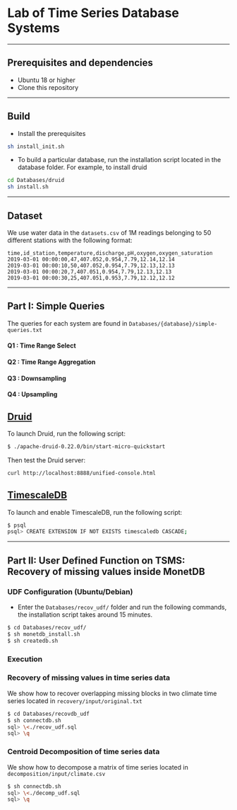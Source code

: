 # Lab of Time Series Database Systems

___
## Prerequisites and dependencies

- Ubuntu 18 or higher
- Clone this repository

___
## Build

- Install the prerequisites

```bash
sh install_init.sh
```

- To build a particular database, run the installation script located in the database folder. For example, to install druid

```bash
cd Databases/druid
sh install.sh
```
___
## Dataset

We use water data in the ```datasets.csv``` of 1M readings belonging to 50 different stations with the following format: 

```
time,id_station,temperature,discharge,pH,oxygen,oxygen_saturation
2019-03-01 00:00:00,47,407.052,0.954,7.79,12.14,12.14
2019-03-01 00:00:10,50,407.052,0.954,7.79,12.13,12.13
2019-03-01 00:00:20,7,407.051,0.954,7.79,12.13,12.13
2019-03-01 00:00:30,25,407.051,0.953,7.79,12.12,12.12
```

___
## Part I: Simple Queries

The queries for each system are found in ```Databases/{database}/simple-queries.txt```

#### Q1 : Time Range Select 
#### Q2 : Time Range Aggregation 
#### Q3 :  Downsampling
#### Q4 : Upsampling


## [Druid](https://druid.apache.org/docs/latest/design/index.html)

To launch Druid, run the following script: 

``` bash 
$ ./apache-druid-0.22.0/bin/start-micro-quickstart
```

Then test the Druid server: 

``` bash 
curl http://localhost:8888/unified-console.html
```  


## [TimescaleDB](https://docs.timescale.com/timescaledb/latest/getting-started/#let-x27-s-get-up-and-running)

To launch and enable TimescaleDB, run the following script:  
``` bash 
$ psql
psql> CREATE EXTENSION IF NOT EXISTS timescaledb CASCADE;

```



___
## Part II: User Defined Function on TSMS: Recovery of missing values inside MonetDB


### UDF Configuration (Ubuntu/Debian)

- Enter the ```Databases/recov_udf/``` folder and run the following commands, the installation script takes around 15 minutes. 


``` bash 
$ cd Databases/recov_udf/
$ sh monetdb_install.sh
$ sh createdb.sh
```

### Execution

### Recovery of missing values in time series data

We show how to recover overlapping missing blocks in two climate time series located in `recovery/input/original.txt`

``` bash
$ cd Databases/recovdb_udf
$ sh connectdb.sh
sql> \<./recov_udf.sql
sql> \q
```

### Centroid Decomposition of time series data

We show how to decompose a matrix of time series located in `decomposition/input/climate.csv`

``` bash
$ sh connectdb.sh
sql> \<./decomp_udf.sql
sql> \q
```
